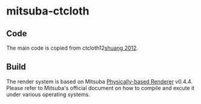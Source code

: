 # mitsuba-ctcloth

## Code
The main code is copied from ctcloth12[shuang 2012](http://www.cs.cornell.edu/projects/ctcloth/data/).

## Build
The render system is based on Mitsuba [Physically-based Renderer](http://www.mitsuba-renderer.org/) v0.4.4.
Please refer to Mitsuba's official document on how to compile and excute it under various operating systems.
